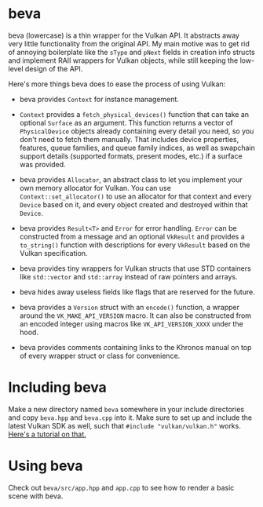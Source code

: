 # beva

beva (lowercase) is a thin wrapper for the Vulkan API. It abstracts away very
little functionality from the original API. My main motive was to get rid of
annoying boilerplate like the `sType` and `pNext` fields in creation info
structs and implement RAII wrappers for Vulkan objects, while still keeping the
low-level design of the API.

Here's more things beva does to ease the process of using Vulkan:

- beva provides `Context` for instance management.

- `Context` provides a `fetch_physical_devices()` function that can take an
optional `Surface` as an argument. This function returns a vector of
`PhysicalDevice` objects already containing every detail you need, so you don't
need to fetch them manually. That includes device properties, features, queue
families, and queue family indices, as well as swapchain support details
(supported formats, present modes, etc.) if a surface was provided.

- beva provides `Allocator`, an abstract class to let you implement your own
memory allocator for Vulkan. You can use `Context::set_allocator()` to use an
allocator for that context and every `Device` based on it, and every object
created and destroyed within that `Device`.

- beva provides `Result<T>` and `Error` for error handling. `Error` can be
constructed from a message and an optional `VkResult` and provides a
`to_string()` function with descriptions for every `VkResult` based on the
Vulkan specification.

- beva provides tiny wrappers for Vulkan structs that use STD containers like
`std::vector` and `std::array` instead of raw pointers and arrays.

- beva hides away useless fields like flags that are reserved for the future.

- beva provides a `Version` struct with an `encode()` function, a wrapper around
the `VK_MAKE_API_VERSION` macro. It can also be constructed from an encoded
integer using macros like `VK_API_VERSION_XXXX` under the hood.

- beva provides comments containing links to the Khronos manual on top of every
wrapper struct or class for convenience.

# Including beva

Make a new directory named `beva` somewhere in your include directories and copy
`beva.hpp` and `beva.cpp` into it. Make sure to set up and include the latest
Vulkan SDK as well, such that `#include "vulkan/vulkan.h"` works.
[Here's a tutorial on that.](https://docs.vulkan.org/tutorial/latest/02_Development_environment.html)

# Using beva

Check out `beva/src/app.hpp` and `app.cpp` to see how to render a basic scene
with beva.
